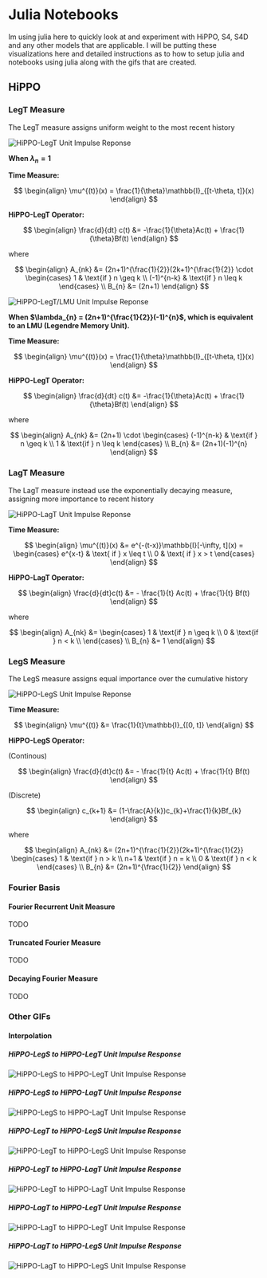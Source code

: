 # Julia Notebooks

Im using julia here to quickly look at and experiment with HiPPO, S4, S4D and any other models that are applicable. I will be putting these visualizations here and detailed instructions as to how to setup julia and notebooks using julia along with the gifs that are created.

## HiPPO

### LegT Measure

The LegT measure assigns uniform weight to the most recent history

![HiPPO-LegT Unit Impulse Reponse](../notebooks-jl/gifs/HiPPO-LegT_Unit_Impulse_Response-A.gif)

**When $\lambda_{n} = 1$**

**Time Measure:**

$$
\begin{align}
\mu^{(t)}(x) = \frac{1}{\theta}\mathbb{I}_{[t-\theta, t]}(x)
\end{align}
$$

**HiPPO-LegT Operator:**

$$
\begin{align}
\frac{d}{dt} c(t) &= -\frac{1}{\theta}Ac(t) + \frac{1}{\theta}Bf(t)
\end{align}
$$

where

$$
\begin{align}
A_{nk} &= (2n+1)^{\frac{1}{2}}(2k+1)^{\frac{1}{2}} \cdot
\begin{cases}
1 & \text{if } n \geq k  \\
(-1)^{n-k} & \text{if } n \leq k
\end{cases} \\
B_{n} &= (2n+1)
\end{align}
$$

![HiPPO-LegT/LMU Unit Impulse Reponse](../notebooks-jl/gifs/HiPPO-LegT_Unit_Impulse_Response-B.gif)

**When $\lambda_{n} = (2n+1)^{\frac{1}{2}}(-1)^{n}$, which is equivalent to an LMU (Legendre Memory Unit).**

**Time Measure:**

$$
\begin{align}
\mu^{(t)}(x) = \frac{1}{\theta}\mathbb{I}_{[t-\theta, t]}(x)
\end{align}
$$

**HiPPO-LegT Operator:**

$$
\begin{align}
\frac{d}{dt} c(t) &= -\frac{1}{\theta}Ac(t) + \frac{1}{\theta}Bf(t)
\end{align}
$$

where

$$
\begin{align}
A_{nk} &= (2n+1) \cdot
\begin{cases}
(-1)^{n-k} & \text{if } n \geq k  \\
1 & \text{if } n \leq k
\end{cases} \\
B_{n} &= (2n+1)(-1)^{n}
\end{align}
$$

### LagT Measure

The LagT measure instead use the exponentially decaying measure, assigning more importance to recent history

![HiPPO-LagT Unit Impulse Reponse](../notebooks-jl/gifs/HiPPO-LagT_Unit_Impulse_Response-A.gif)

**Time Measure:**

$$
\begin{align}
\mu^{(t)}(x) &= e^{-(t-x)}\mathbb{I}[-\infty, t](x) =
\begin{cases}
e^{x-t} & \text{ if } x \leq t  \\
0 & \text{ if } x > t
\end{cases}
\end{align}
$$

**HiPPO-LagT Operator:**

$$
\begin{align}
\frac{d}{dt}c(t) &= - \frac{1}{t} Ac(t) + \frac{1}{t} Bf(t)
\end{align}
$$

where

$$
\begin{align}
A_{nk} &=
\begin{cases}
1 & \text{if } n \geq k  \\
0 & \text{if } n < k  \\
\end{cases} \\
B_{n} &= 1
\end{align}
$$

### LegS Measure

The LegS measure assigns equal importance over the cumulative history

![HiPPO-LegS Unit Impulse Reponse](../notebooks-jl/gifs/HiPPO-LegS_Unit_Impulse_Response-A.gif)

**Time Measure:**

$$
\begin{align}
\mu^{(t)} &= \frac{1}{t}\mathbb{I}_{[0, t]}
\end{align}
$$

**HiPPO-LegS Operator:**

(Continous)

$$
\begin{align}
\frac{d}{dt}c(t) &= - \frac{1}{t} Ac(t) + \frac{1}{t} Bf(t)
\end{align}
$$

(Discrete)

$$
\begin{align}
c_{k+1} &= (1-\frac{A}{k})c_{k}+\frac{1}{k}Bf_{k}
\end{align}
$$

where

$$
\begin{align}
A_{nk} &= (2n+1)^{\frac{1}{2}}(2k+1)^{\frac{1}{2}}
\begin{cases}
1 & \text{if } n > k  \\
n+1 & \text{if } n = k  \\
0 & \text{if } n < k
\end{cases} \\
B_{n} &= (2n+1)^{\frac{1}{2}}
\end{align}
$$

### Fourier Basis

#### Fourier Recurrent Unit Measure

TODO

#### Truncated Fourier Measure

TODO

#### Decaying Fourier Measure

TODO

### Other GIFs

#### Interpolation

##### HiPPO-LegS to HiPPO-LegT Unit Impulse Response

![HiPPO-LegS to HiPPO-LegT Unit Impulse Response](../notebooks-jl/gifs/HiPPO-LegS_to_HiPPO-LegT_Unit_Impulse_Response-A.gif)

##### HiPPO-LegS to HiPPO-LagT Unit Impulse Response

![HiPPO-LegS to HiPPO-LagT Unit Impulse Response](../notebooks-jl/gifs/HiPPO-LegS_to_HiPPO-LagT_Unit_Impulse_Response-B.gif)

##### HiPPO-LegT to HiPPO-LegS Unit Impulse Response

![HiPPO-LegT to HiPPO-LegS Unit Impulse Response](../notebooks-jl/gifs/HiPPO-LegT_to_HiPPO-LegS_Unit_Impulse_Response-C.gif)

##### HiPPO-LegT to HiPPO-LagT Unit Impulse Response

![HiPPO-LegT to HiPPO-LagT Unit Impulse Response](../notebooks-jl/gifs/HiPPO-LegT_to_HiPPO-LagT_Unit_Impulse_Response-D.gif)

##### HiPPO-LagT to HiPPO-LegT Unit Impulse Response

![HiPPO-LagT to HiPPO-LegT Unit Impulse Response](../notebooks-jl/gifs/HiPPO-LagT_to_HiPPO-LegT_Unit_Impulse_Response-E.gif)

##### HiPPO-LagT to HiPPO-LegS Unit Impulse Response

![HiPPO-LagT to HiPPO-LegS Unit Impulse Response](../notebooks-jl/gifs/HiPPO-LagT_to_HiPPO-LegS_Unit_Impulse_Response-F.gif)
